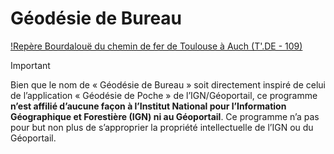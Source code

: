 # Géodésie de Bureau

[!Repère Bourdalouë du chemin de fer de Toulouse à Auch (T'.DE - 109)](illustration.jpg)

>[!Important]
> Bien que le nom de «&nbsp;Géodésie de Bureau&nbsp;» soit directement inspiré
> de celui de l’application «&nbsp;Géodésie de Poche&nbsp;» de l’IGN/Géoportail,
> ce programme **n’est affilié d’aucune façon à l’Institut National pour
> l’Information Géographique et Forestière (IGN) ni au Géoportail**. Ce programme
> n’a pas pour but non plus de s’approprier la propriété intellectuelle de l’IGN
> ou du Géoportail.

